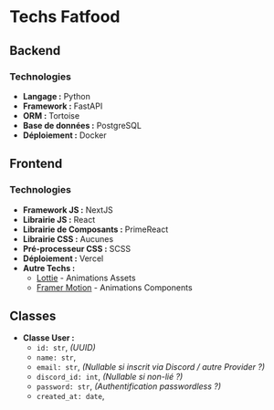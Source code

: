 # Techs Fatfood

## Backend

### Technologies

- **Langage :** Python
- **Framework :** FastAPI
- **ORM :** Tortoise
- **Base de données :** PostgreSQL
- **Déploiement :** Docker

## Frontend

### Technologies

- **Framework JS :** NextJS
- **Librairie JS :** React
- **Librairie de Composants :** PrimeReact
- **Librairie CSS :** Aucunes
- **Pré-processeur CSS :** SCSS
- **Déploiement :** Vercel
- **Autre Techs :**
  - [Lottie](https://lottiefiles.com/) - Animations Assets
  - [Framer Motion](https://www.framer.com/motion) - Animations Components

## Classes

- **Classe User :**
  - `id: str`, *(UUID)*
  - `name: str`,
  - `email: str`, *(Nullable si inscrit via Discord / autre Provider ?)*
  - `discord_id: int`, *(Nullable si non-lié ?)*
  - `password: str`, *(Authentification passwordless ?)*
  - `created_at: date`,